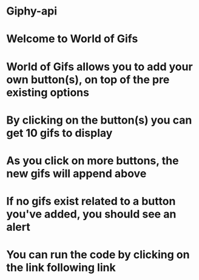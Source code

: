 # Giphy-api
# Welcome to World of Gifs
# World of Gifs allows you to add your own button(s), on top of the pre existing options
# By clicking on the button(s) you can get 10 gifs to display
# As you click on more buttons, the new gifs will append above
# If no gifs exist related to a button you've added, you should see an alert
# You can run the code by clicking on the link following link
